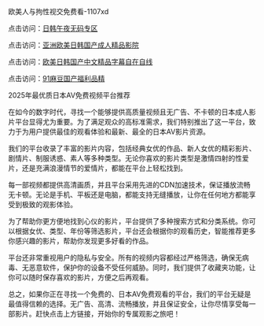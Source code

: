 欧美人与拘性视交免费看-1107xd

点击访问：<a href="https://heiliaowzu4ur.pages.dev/">日韩午夜无码专区</a>

点击访问：<a href="https://heiliaoe8ajia.pages.dev/">亚洲欧美日韩国产成人精品影院</a>

点击访问：<a href="https://heiliaowt0d7p.pages.dev/">欧美日韩国产中文精品字幕自在自线</a>

点击访问：<a href="https://heiliao2dmwwy.pages.dev/">91麻豆国产福利品精</a>

2025年最优质日本AV免费视频平台推荐

在如今的数字时代，寻找一个能够提供高质量视频且无广告、不卡顿的日本成人影片平台显得尤为重要。为了满足观众的高标准需求，我们特别推出了这一平台，致力于为用户提供最佳的观看体验和最新、最全的日本AV影片资源。

我们的平台收录了丰富的影片内容，包括经典女优的作品、新人女优的精彩影片、剧情片、制服诱惑、素人等多种类型。无论你喜欢的影片类型是激情四射的性爱片，还是充满浪漫情节的爱情片，都能在平台上轻松找到。

每一部视频都提供高清画质，并且平台采用先进的CDN加速技术，保证播放流畅无卡顿。无论是手机、平板还是电脑，都能支持无缝播放，让你在任何地方都能享受到极致的观影体验。

为了帮助你更方便地找到心仪的影片，平台提供了多种搜索方式和分类系统。你可以根据女优、类型、年份等筛选影片，平台还会根据你的观看历史，智能推荐更多你感兴趣的影片，帮助你发现更多好看的作品。

平台还非常重视用户的隐私与安全。所有的视频内容都经过严格筛选，确保无病毒、无恶意软件，保护你的设备不受任何威胁。同时，我们提供了收藏夹功能，让你可以随时保存喜欢的影片，方便之后再观看。

总之，如果你正在寻找一个免费的、日本AV免费观看的平台，我们的平台无疑是最值得信赖的选择。无广告、高清、流畅播放，并且保证安全，让你尽情享受每一部影片。赶快点击上方链接，开始你的专属观影之旅吧！

<span style="display:none;">[Canonical link](https://github.com/riben166/riben175 )</span>
